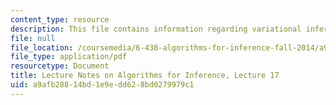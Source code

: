 ```yaml
---
content_type: resource
description: This file contains information regarding variational inference.
file: null
file_location: /coursemedia/6-438-algorithms-for-inference-fall-2014/a9afb28814bd1e9edd628bd0279979c1_MIT6_438F14_Lec17.pdf
file_type: application/pdf
resourcetype: Document
title: Lecture Notes on Algorithms for Inference, Lecture 17
uid: a9afb288-14bd-1e9e-dd62-8bd0279979c1
---
```

